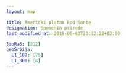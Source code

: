 ```yaml
---
layout: map

title: Američki platan kod Sonte
designation: Spomenik prirode
last_modified_at: 2018-06-02T23:12:22+02:00

BioRaS: [212]
geoSrbija:
  L1_182: [75]
  L1_300: [4]
---
```

